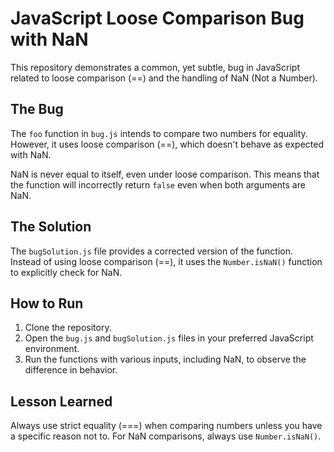 # JavaScript Loose Comparison Bug with NaN

This repository demonstrates a common, yet subtle, bug in JavaScript related to loose comparison (==) and the handling of NaN (Not a Number).

## The Bug

The `foo` function in `bug.js` intends to compare two numbers for equality. However, it uses loose comparison (==), which doesn't behave as expected with NaN.

NaN is never equal to itself, even under loose comparison.  This means that the function will incorrectly return `false` even when both arguments are NaN.

## The Solution

The `bugSolution.js` file provides a corrected version of the function. Instead of using loose comparison (==), it uses the `Number.isNaN()` function to explicitly check for NaN.

## How to Run

1. Clone the repository.
2. Open the `bug.js` and `bugSolution.js` files in your preferred JavaScript environment.
3. Run the functions with various inputs, including NaN, to observe the difference in behavior.

## Lesson Learned

Always use strict equality (===) when comparing numbers unless you have a specific reason not to.  For NaN comparisons, always use `Number.isNaN()`.